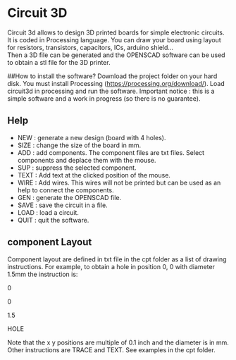 # Circuit 3D
Circuit 3d allows to design 3D printed boards for simple electronic circuits. It is coded in Processing language.
You can draw your board using layout for resistors, transistors, capacitors, ICs, arduino shield...  
Then a 3D file can be generated and the OPENSCAD software can be used to obtain a stl file for the 3D printer.

##How to install the software?
Download the project folder on your hard disk. You must install Processing (https://processing.org/download/). Load circuit3d in processing and run the software.
Important notice : this is a simple software and a work in progress (so there is no guarantee).

## Help

- NEW : generate a new design (board with 4 holes).
- SIZE : change the size of the board in mm.
- ADD : add components. The component files are txt files. Select components and deplace them with the mouse. 
- SUP : suppress the selected component.
- TEXT : Add  text at the clicked position of the mouse.
- WIRE : Add wires. This wires will not be printed but can be used as an help to connect the components.
- GEN : generate the OPENSCAD file.
- SAVE : save the circuit in a file.
- LOAD : load a circuit.
- QUIT : quit the software.

## component Layout

Component layout are defined in txt file in the cpt folder as a list of drawing instructions.
For example, to obtain a hole in position 0, 0 with diameter 1.5mm the instruction is:

0

0

1.5

HOLE

Note that the x y positions are multiple of 0.1 inch and the diameter is in mm.
Other instructions are TRACE and TEXT. See examples in the cpt folder.


